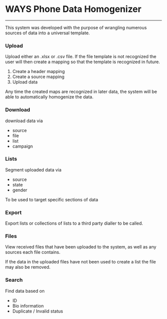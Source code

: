 # WAYS Phone Data Homogenizer

---

This system was developed with the purpose of wrangling numerous sources of data into a universal template.


### Upload

Upload either an .xlsx or .csv file. If the file template is not recognized the user will then create a mapping so that the template is recognized in future.  

1. Create a header mapping
2. Create a source mapping
3. Upload data

Any time the created maps are recognized in later data, the system will be able to automatically homogenize the data. 

### Download

download data via

- source
- file
- list 
- campaign

### Lists

Segment uploaded data via

- source
- state
- gender 

To be used to target specific sections of data

### Export

Export lists or collections of lists to a third party dialler to be called. 

### Files

View received files that have been uploaded to the system, as well as any sources each file contains. 

If the data in the uploaded files have not been used to create a list the file may also be removed. 

### Search 

Find data based on 

- ID
- Bio information
- Duplicate / Invalid status 